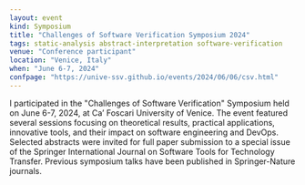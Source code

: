 ```yaml
---
layout: event
kind: Symposium
title: "Challenges of Software Verification Symposium 2024"
tags: static-analysis abstract-interpretation software-verification
venue: "Conference participant"
location: "Venice, Italy"
when: "June 6-7, 2024"
confpage: "https://unive-ssv.github.io/events/2024/06/06/csv.html"
---
```


I participated in the "Challenges of Software Verification" Symposium held on June 6-7, 2024, at Ca’ Foscari University of Venice. The event featured several sessions focusing on theoretical results, practical applications, innovative tools, and their impact on software engineering and DevOps. Selected abstracts were invited for full paper submission to a special issue of the Springer International Journal on Software Tools for Technology Transfer. Previous symposium talks have been published in Springer-Nature journals.

